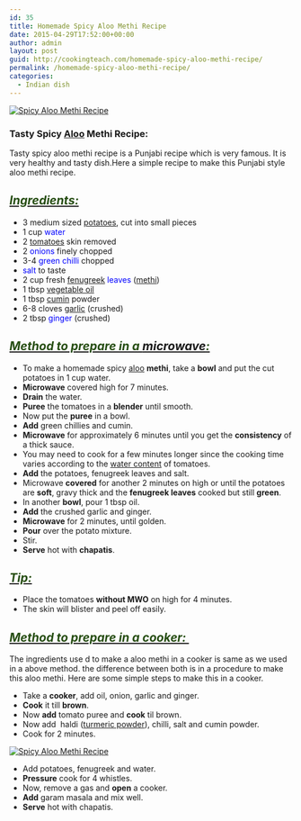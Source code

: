 ```yaml
---
id: 35
title: Homemade Spicy Aloo Methi Recipe
date: 2015-04-29T17:52:00+00:00
author: admin
layout: post
guid: http://cookingteach.com/homemade-spicy-aloo-methi-recipe/
permalink: /homemade-spicy-aloo-methi-recipe/
categories:
  - Indian dish
---
```


[![Spicy Aloo Methi Recipe](http://3.bp.blogspot.com/-MtaLv_aVOKo/VUESnvidYDI/AAAAAAAAATI/sxZasU7i2gQ/s1600/aloo-methi.jpg "Spicy Aloo Methi Recipe")](http://3.bp.blogspot.com/-MtaLv_aVOKo/VUESnvidYDI/AAAAAAAAATI/sxZasU7i2gQ/s1600/aloo-methi.jpg)

### Tasty Spicy [Aloo](http://en.wikipedia.org/wiki/Dum_Aloo "Dum Aloo") Methi Recipe:

Tasty spicy aloo methi recipe is a Punjabi recipe which is very famous. It is very healthy and tasty dish.Here a simple recipe to make this Punjabi style aloo methi recipe.

## _<u><span style="color: #274e13;">Ingredients:</span></u>_

*   3 medium sized [potatoes](http://en.wikipedia.org/wiki/Potato "Potato"), cut into small pieces
*   1 cup <span style="color: blue;">water</span>
*   2 [tomatoes](http://en.wikipedia.org/wiki/Tomato "Tomato") skin removed
*   2 <span style="color: blue;">onions</span> finely chopped
*   3-4 <span style="color: blue;">green chilli</span> chopped
*   <span style="color: blue;">salt</span> to taste
*   2 cup fresh <span style="color: blue;">[fenugreek](http://en.wikipedia.org/wiki/Fenugreek "Fenugreek") leaves</span> ([methi](http://en.wikipedia.org/wiki/Fenugreek "Fenugreek"))
*   1 tbsp [vegetable oil](http://en.wikipedia.org/wiki/Vegetable_oil "Vegetable oil")
*   1 tbsp [cumin](http://en.wikipedia.org/wiki/Cumin "Cumin") powder
*   6-8 cloves [garlic](http://en.wikipedia.org/wiki/Garlic "Garlic") (crushed)
*   2 tbsp <span style="color: blue;">ginger</span> (crushed)

## _<u><span style="color: #274e13;">Method to prepare in a [microwave](http://en.wikipedia.org/wiki/Microwave "Microwave"):</span></u>_

*   To make a homemade spicy [aloo](http://en.wikipedia.org/wiki/Dum_Aloo "Dum Aloo") **methi**, take a **bowl** and put the cut potatoes in 1 cup water.
*   **Microwave** covered high for 7 minutes.
*   **Drain** the water.
*   **Puree** the tomatoes in a **blender** until smooth.
*   Now put the **puree** in a bowl.
*   **Add** green chillies and cumin.
*   **Microwave** for approximately 6 minutes until you get the **consistency** of a thick sauce.
*   You may need to cook for a few minutes longer since the cooking time varies according to the [water content](http://en.wikipedia.org/wiki/Water_content "Water content") of tomatoes.
*   **Add** the potatoes, fenugreek leaves and salt.
*   Microwave **covered** for another 2 minutes on high or until the potatoes are **soft**, gravy thick and the **fenugreek leaves** cooked but still **green**.
*   In another **bowl**, pour 1 tbsp oil.
*   **Add** the crushed garlic and ginger.
*   **Microwave** for 2 minutes, until golden.
*   **Pour** over the potato mixture.
*   Stir.
*   **Serve** hot with **chapatis**.

## _<u><span style="color: #274e13;">Tip:</span></u>_

*   Place the tomatoes **without MWO** on high for 4 minutes.
*   The skin will blister and peel off easily.

## _<u>**<span style="color: #274e13;">Method to prepare in a cooker: </span>**</u>_

The ingredients use d to make a aloo methi in a cooker is same as we used in a above method. the difference between both is in a procedure to make this aloo methi. Here are some simple steps to make this in a cooker.

*   Take a **cooker**, add oil, onion, garlic and ginger.
*   **Cook** it till **brown**.
*   Now **add** tomato puree and **cook** til brown.
*   Now add  haldi ([turmeric powder](http://en.wikipedia.org/wiki/Turmeric "Turmeric")), chilli, salt and cumin powder.
*   Cook for 2 minutes.

[![Spicy Aloo Methi Recipe](http://3.bp.blogspot.com/-lJHepn1uC1s/VUESTuDiduI/AAAAAAAAATA/ftpblh-ETsQ/s1600/DSC08177.jpg "Spicy Aloo Methi Recipe")](http://3.bp.blogspot.com/-lJHepn1uC1s/VUESTuDiduI/AAAAAAAAATA/ftpblh-ETsQ/s1600/DSC08177.jpg)

*   Add potatoes, fenugreek and water.
*   **Pressure** cook for 4 whistles.
*   Now, remove a gas and **open** a cooker.
*   **Add** garam masala and mix well.
*   **Serve** hot with chapatis.
